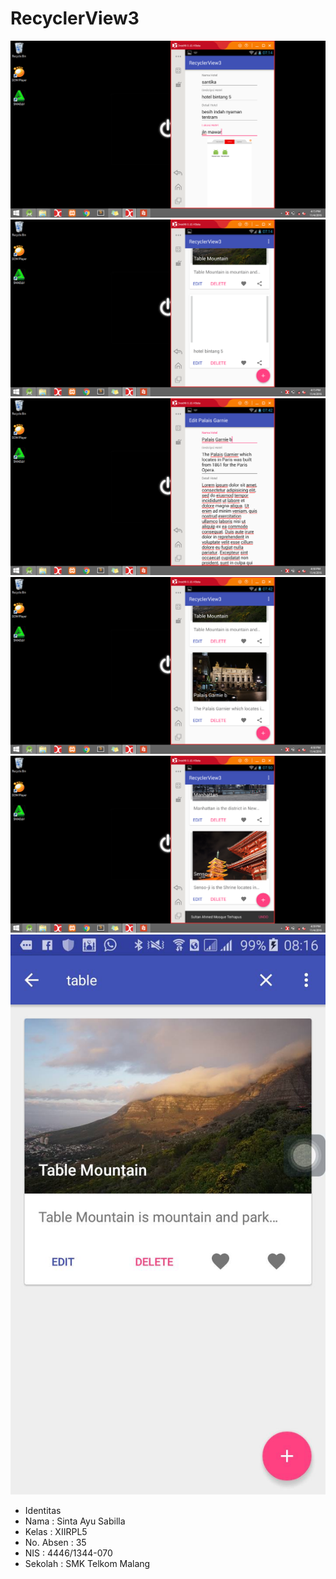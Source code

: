 # RecyclerView3

![GitHub Logo](3.1.png)
![GitHub Logo](3.2.png)
![GitHub Logo](3.3.png)
![GitHub Logo](3.4.png)
![GitHub Logo](3.5.png)
![GitHub Logo](3.6.png)

- Identitas 
- Nama : Sinta Ayu Sabilla
- Kelas : XIIRPL5
- No. Absen : 35
- NIS : 4446/1344-070
- Sekolah : SMK Telkom Malang
